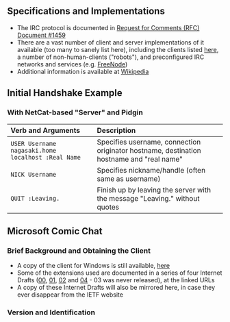 ## Specifications and Implementations ##
  * The IRC protocol is documented in [Request for Comments (RFC) Document #1459](http://www.faqs.org/rfcs/rfc1459.html)
  * There are a vast number of client and server implementations of it available (too many to sanely list here), including the clients listed [here](http://en.wikipedia.org/wiki/Comparison_of_Internet_Relay_Chat_clients), a number of non-human-clients ("robots"), and preconfigured IRC networks and services (e.g. [FreeNode](http://www.freenode.org))
  * Additional information is available at [Wikipedia](http://en.wikipedia.org/wiki/Internet_Relay_Chat)

## Initial Handshake Example ##
### With NetCat-based "Server" and Pidgin ###
|<b>Verb and Arguments</b>|<b>Description</b>|
|:------------------------|:-----------------|
|`USER Username nagasaki.home localhost :Real Name`|Specifies username, connection originator hostname, destination hostname and "real name"|
|`NICK Username`          |Specifies nickname/handle (often same as username)|
|`QUIT :Leaving.`         |Finish up by leaving the server with the message "Leaving." without quotes|

## Microsoft Comic Chat ##
### Brief Background and Obtaining the Client ###
  * A copy of the client for Windows is still available, [here](http://mermeliz.com/cchat.htm)
  * Some of the extensions used are documented in a series of four Internet Drafts ([00](http://tools.ietf.org/id/draft-pfenning-irc-extensions-00.txt), [01](http://tools.ietf.org/id/draft-pfenning-irc-extensions-01.txt), [02](http://tools.ietf.org/id/draft-pfenning-irc-extensions-02.txt) and [04](http://tools.ietf.org/id/draft-pfenning-irc-extensions-04.txt) - 03 was never released), at the linked URLs
  * A copy of these Internet Drafts will also be mirrored here, in case they ever disappear from the IETF website

### Version and Identification ###